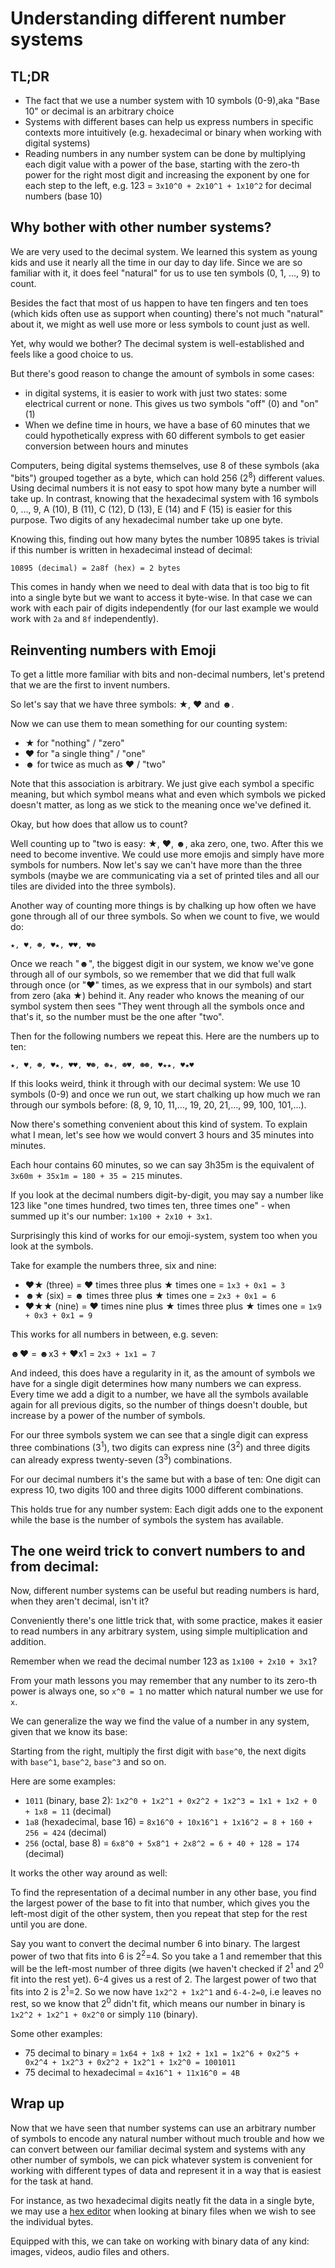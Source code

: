 # Understanding different number systems

## TL;DR

* The fact that we use a number system with 10 symbols (0-9),aka "Base 10" or decimal is an arbitrary choice
* Systems with different bases can help us express numbers in specific contexts more intuitively (e.g. hexadecimal or binary when working with digital systems)
* Reading numbers in any number system can be done by multiplying each digit value with a power of the base, starting with the zero-th power for the right most digit and increasing the exponent by one for each step to the left, e.g. 123 = `3x10^0 + 2x10^1 + 1x10^2` for decimal numbers (base 10)

## Why bother with other number systems?

We are very used to the decimal system. We learned this system as young kids and use it nearly all the time in our day to day life. Since we are so familiar with it, it does feel "natural" for us to use ten symbols (0, 1, ..., 9) to count.

Besides the fact that most of us happen to have ten fingers and ten toes (which kids often use as support when counting) there's not much "natural" about it, we might as well use more or less symbols to count just as well.

Yet, why would we bother? The decimal system is well-established and feels like a good choice to us.

But there's good reason to change the amount of symbols in some cases:

* in digital systems, it is easier to work with just two states: some electrical current or none. This gives us two symbols "off" (0) and "on" (1)
* When we define time in hours, we have a base of 60 minutes that we could hypothetically express with 60 different symbols to get easier conversion between hours and minutes

Computers, being digital systems themselves, use 8 of these symbols (aka "bits") grouped together as a byte, which can hold 256 (2<sup>8</sup>) different values.
Using decimal numbers it is not easy to spot how many byte a number will take up. In contrast, knowing that the hexadecimal system with 16 symbols 0, ..., 9, A (10), B (11), C (12), D (13), E (14) and F (15) is easier for this purpose. Two digits of any hexadecimal number take up one byte.

Knowing this, finding out how many bytes the number 10895 takes is trivial if this number is written in hexadecimal instead of decimal:

```
10895 (decimal) = 2a8f (hex) = 2 bytes
```

This comes in handy when we need to deal with data that is too big to fit into a single byte but we want to access it byte-wise. In that case we can work with each pair of digits independently (for our last example we would work with `2a` and `8f` independently).

## Reinventing numbers with Emoji

To get a little more familiar with bits and non-decimal numbers, let's pretend that we are the first to invent numbers.

So let's say that we have three symbols: ★, ♥ and ☻.

Now we can use them to mean something for our counting system:

* ★ for "nothing" / "zero"
* ♥ for "a single thing" / "one"
* ☻ for twice as much as ♥ / "two"

Note that this association is arbitrary. We just give each symbol a specific meaning, but which symbol means what and even which symbols we picked doesn't matter, as long as we stick to the meaning once we've defined it.

Okay, but how does that allow us to count?

Well counting up to "two is easy: ★, ♥, ☻,  aka zero, one, two.
After this we need to become inventive. We could use more emojis and simply have more symbols for numbers. Now let's say we can't have more than the three symbols (maybe we are communicating via a set of printed tiles and all our tiles are divided into the three symbols).

Another way of counting more things is by chalking up how often we have gone through all of our three symbols.  So when we count to five, we would do:

```
★, ♥, ☻, ♥★, ♥♥, ♥☻
```

Once we reach "☻", the biggest digit in our system, we know we've gone through all of our symbols, so we remember that we did that full walk through once (or "♥" times, as we express that in our symbols) and start from zero (aka ★) behind it. Any reader who knows the meaning of our symbol system then sees "They went through all the symbols once and that's it, so the number must be the one after "two".

Then for the following numbers we repeat this. Here are the numbers up to ten:

```
★, ♥, ☻, ♥★, ♥♥, ♥☻, ☻★, ☻♥, ☻☻, ♥★★, ♥★♥
```

If this looks weird, think it through with our decimal system: We use 10 symbols (0-9) and once we run out, we start chalking up how much we ran through our symbols before: (8, 9, 10, 11,..., 19, 20, 21,..., 99, 100, 101,...).

Now there's something convenient about this kind of system. To explain what I mean, let's see how we would convert 3 hours and 35 minutes into minutes.

Each hour contains 60 minutes, so we can say 3h35m is the equivalent of `3x60m + 35x1m = 180 + 35 = 215` minutes.

If you look at the decimal numbers digit-by-digit, you may say a number like 123 like "one times hundred, two times ten,  three times one" - when summed up it's our number: `1x100 + 2x10 + 3x1`.

Surprisingly this kind of works for our emoji-system,  system too when you look at the symbols.

Take for example the numbers three, six and nine:

* ♥★ (three) = ♥ times three plus ★ times one = `1x3 + 0x1 = 3`
* ☻★ (six) = ☻ times three plus ★ times one = `2x3 + 0x1 = 6`
* ♥★★ (nine) = ♥ times nine plus ★ times three plus ★ times one = `1x9 + 0x3 + 0x1 = 9`

This works for all numbers in between, e.g. seven:

☻♥ = ☻x3 + ♥x1 = `2x3 + 1x1 = 7`

And indeed, this does have a regularity in it, as the amount of symbols we have for a single digit determines how many numbers we can express. Every time we add a digit to a number, we have all the symbols available again for all previous digits, so the number of things doesn't double, but increase by a power of the number of symbols.

For our three symbols system we can see that a single digit can express three combinations (3<sup>1</sup>), two digits can express nine (3<sup>2</sup>) and three digits can already express twenty-seven (3<sup>3</sup>) combinations.

For our decimal numbers it's the same but with a base of ten: One digit can express 10, two digits 100 and three digits 1000 different combinations.

This holds true for any number system: Each digit adds one to the exponent while the base is the number of symbols the system has available.

## The one weird trick to convert numbers to and from decimal:

Now, different number systems can be useful but reading numbers is hard, when they aren't decimal, isn't it?

Conveniently there's one little trick that, with some practice, makes it easier to read numbers in any arbitrary system, using simple multiplication and addition.

Remember when we read the decimal number 123 as `1x100 + 2x10 + 3x1`?

From your math lessons you may remember that any number to its zero-th power is always one, so `x^0 = 1` no matter which natural number we use for `x`.

We can generalize the way we find the value of a number in any system, given that we know its base:

Starting from the right, multiply the first digit with `base^0`, the next digits with `base^1`, `base^2`, `base^3` and so on.

Here are some examples:

* `1011` (binary, base 2): `1x2^0 + 1x2^1 + 0x2^2 + 1x2^3 = 1x1 + 1x2 + 0 + 1x8 = 11` (decimal)
* `1a8` (hexadecimal, base 16) = `8x16^0 + 10x16^1 + 1x16^2 = 8 + 160 + 256 = 424` (decimal)
* `256` (octal, base 8) = `6x8^0 + 5x8^1 + 2x8^2 = 6 + 40 + 128 = 174` (decimal)

It works the other way around as well:

To find the representation of a decimal number in any other base, you find the largest power of the base to fit into that number, which gives you the left-most digit of the other system, then you repeat that step for the rest until you are done.

Say you want to convert the decimal number 6 into binary.
The largest power of two that fits into 6 is 2<sup>2</sup>=4. So you take a 1 and remember that this will be the left-most number of three digits (we haven't checked if 2<sup>1</sup> and 2<sup>0</sup> fit into the rest yet).
6-4 gives us a rest of 2. The largest power of two that fits into 2 is 2<sup>1</sup>=2. So we now have `1x2^2 + 1x2^1` and `6-4-2=0`, i.e leaves no rest, so we know that 2<sup>0</sup> didn't fit, which means our number in binary is `1x2^2 + 1x2^1 + 0x2^0` or simply `110` (binary).

Some other examples:

* 75 decimal to binary = `1x64 + 1x8 + 1x2 + 1x1 = 1x2^6 + 0x2^5 + 0x2^4 + 1x2^3 + 0x2^2 + 1x2^1 + 1x2^0 = 1001011`
* 75 decimal to hexadecimal = `4x16^1 + 11x16^0 = 4B`

## Wrap up

Now that we have seen that number systems can use an arbitrary number of symbols to encode any natural number without much trouble and how we can convert between our familiar decimal system and systems with any other number of symbols, we can pick whatever system is convenient for working with different types of data and represent it in a way that is easiest for the task at hand.

For instance, as two hexadecimal digits neatly fit the data in a single byte, we may use a [hex editor](https://en.m.wikipedia.org/wiki/Hex_editor) when looking at binary files when we wish to see the individual bytes.

Equipped with this, we can take on working with binary data of any kind: images, videos, audio files and others.
